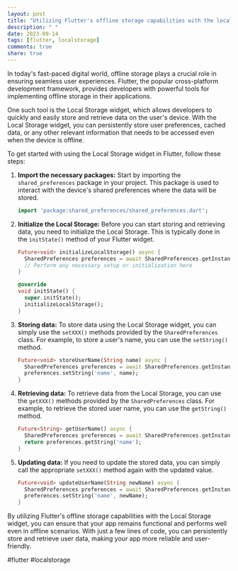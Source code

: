 ```yaml
---
layout: post
title: "Utilizing Flutter's offline storage capabilities with the local storage widget"
description: " "
date: 2023-09-14
tags: [flutter, localstorage]
comments: true
share: true
---
```


In today's fast-paced digital world, offline storage plays a crucial role in ensuring seamless user experiences. Flutter, the popular cross-platform development framework, provides developers with powerful tools for implementing offline storage in their applications.

One such tool is the Local Storage widget, which allows developers to quickly and easily store and retrieve data on the user's device. With the Local Storage widget, you can persistently store user preferences, cached data, or any other relevant information that needs to be accessed even when the device is offline.

To get started with using the Local Storage widget in Flutter, follow these steps:

1. **Import the necessary packages:** Start by importing the `shared_preferences` package in your project. This package is used to interact with the device's shared preferences where the data will be stored.

   ```dart
   import 'package:shared_preferences/shared_preferences.dart';
   ```

2. **Initialize the Local Storage:** Before you can start storing and retrieving data, you need to initialize the Local Storage. This is typically done in the `initState()` method of your Flutter widget. 

   ```dart
   Future<void> initializeLocalStorage() async {
     SharedPreferences preferences = await SharedPreferences.getInstance();
     // Perform any necessary setup or initialization here
   }

   @override
   void initState() {
     super.initState();
     initializeLocalStorage();
   }
   ```

3. **Storing data:** To store data using the Local Storage widget, you can simply use the `setXXX()` methods provided by the `SharedPreferences` class. For example, to store a user's name, you can use the `setString()` method.

   ```dart
   Future<void> storeUserName(String name) async {
     SharedPreferences preferences = await SharedPreferences.getInstance();
     preferences.setString('name', name);
   }
   ```

4. **Retrieving data:** To retrieve data from the Local Storage, you can use the `getXXX()` methods provided by the `SharedPreferences` class. For example, to retrieve the stored user name, you can use the `getString()` method.

   ```dart
   Future<String> getUserName() async {
     SharedPreferences preferences = await SharedPreferences.getInstance();
     return preferences.getString('name');
   }
   ```

5. **Updating data:** If you need to update the stored data, you can simply call the appropriate `setXXX()` method again with the updated value.

   ```dart
   Future<void> updateUserName(String newName) async {
     SharedPreferences preferences = await SharedPreferences.getInstance();
     preferences.setString('name', newName);
   }
   ```

By utilizing Flutter's offline storage capabilities with the Local Storage widget, you can ensure that your app remains functional and performs well even in offline scenarios. With just a few lines of code, you can persistently store and retrieve user data, making your app more reliable and user-friendly.

#flutter #localstorage
